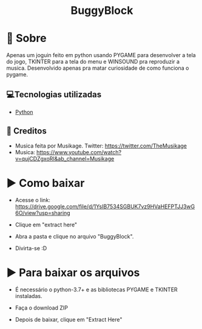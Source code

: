 <h1 align='center'>
    BuggyBlock
</h1>

# 📝 Sobre

Apenas um joguin feito em python usando PYGAME para desenvolver a tela do jogo, TKINTER para a tela do menu e WINSOUND pra reproduzir a musica.
Desenvolvido apenas pra matar curiosidade de como funciona o pygame.

## 💻Tecnologias utilizadas

- [Python](https://www.python.org/)

## 📝 Creditos
- Musica feita por Musikage. Twitter: https://twitter.com/TheMusikage
- Musica: https://www.youtube.com/watch?v=qujCDZgxoRI&ab_channel=Musikage 

# ▶ Como baixar
- Acesse o link: https://drive.google.com/file/d/1YsIB7534SGBUK7vz9HVaHEFPTJJ3wG6O/view?usp=sharing

- Clique em "extract here"

- Abra a pasta e clique no arquivo "BuggyBlock".

- Divirta-se :D

# ▶ Para baixar os arquivos
- É necessário o python-3.7+ e as bibliotecas PYGAME e TKINTER instaladas.

- Faça o download ZIP

- Depois de baixar, clique em "Extract Here"
